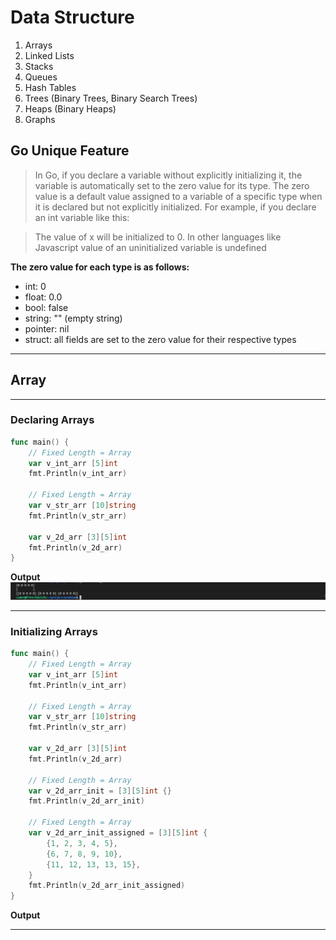 # Data Structure

1. Arrays
2. Linked Lists
3. Stacks
4. Queues
5. Hash Tables
6. Trees (Binary Trees, Binary Search Trees)
7. Heaps (Binary Heaps)
8. Graphs

## Go Unique Feature

> In Go, if you declare a variable without explicitly initializing it, the variable is automatically set to the zero value for its type. The zero value is a default value assigned to a variable of a specific type when it is declared but not explicitly initialized. For example, if you declare an int variable like this:

> The value of x will be initialized to 0.
In other languages like Javascript value of an uninitialized variable is undefined

**The zero value for each type is as follows:**
- int: 0
- float: 0.0
- bool: false
- string: "" (empty string)
- pointer: nil
- struct: all fields are set to the zero value for their respective types

---

## Array

---

### Declaring Arrays

```go
func main() {
	// Fixed Length = Array
	var v_int_arr [5]int 	
	fmt.Println(v_int_arr)

	// Fixed Length = Array
	var v_str_arr [10]string	
	fmt.Println(v_str_arr)

	var v_2d_arr [3][5]int
	fmt.Println(v_2d_arr)
}
```

**Output**
![alt text](image-3.png)

---

### Initializing Arrays

```go
func main() {
	// Fixed Length = Array
	var v_int_arr [5]int 	
	fmt.Println(v_int_arr)

	// Fixed Length = Array
	var v_str_arr [10]string	
	fmt.Println(v_str_arr)

	var v_2d_arr [3][5]int
	fmt.Println(v_2d_arr)

	// Fixed Length = Array
	var v_2d_arr_init = [3][5]int {}
	fmt.Println(v_2d_arr_init)

	// Fixed Length = Array
	var v_2d_arr_init_assigned = [3][5]int {	
		{1, 2, 3, 4, 5},
		{6, 7, 8, 9, 10},
		{11, 12, 13, 13, 15},
	}
	fmt.Println(v_2d_arr_init_assigned)
}
```

**Output**

---


